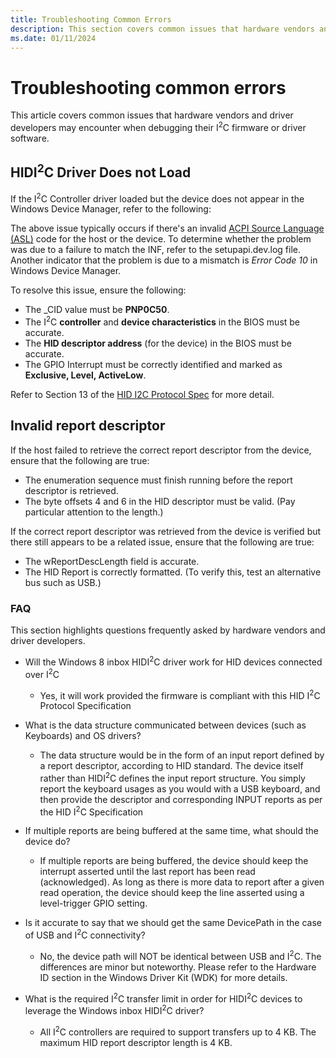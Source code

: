```yaml
---
title: Troubleshooting Common Errors
description: This section covers common issues that hardware vendors and driver developers may encounter when debugging their I<sup>2</sup>C firmware or driver software.
ms.date: 01/11/2024
---
```


# Troubleshooting common errors

This article covers common issues that hardware vendors and driver developers may encounter when debugging their I<sup>2</sup>C firmware or driver software.

## HIDI<sup>2</sup>C Driver Does not Load

If the I<sup>2</sup>C Controller driver loaded but the device does not appear in the Windows Device Manager, refer to the following:

The above issue typically occurs if there's an invalid [ACPI Source Language (ASL)](https://uefi.org/htmlspecs/ACPI_Spec_6_4_html/19_ASL_Reference/ACPI_Source_Language_Reference.html?highlight=acpi%20source%20language) code for the host or the device. To determine whether the problem was due to a failure to match the INF, refer to the setupapi.dev.log file. Another indicator that the problem is due to a mismatch is *Error Code 10* in Windows Device Manager.

To resolve this issue, ensure the following:

- The \_CID value must be **PNP0C50**.
- The I<sup>2</sup>C **controller** and **device characteristics** in the BIOS must be accurate.
- The **HID descriptor address** (for the device) in the BIOS must be accurate.
- The GPIO Interrupt must be correctly identified and marked as **Exclusive, Level, ActiveLow**.

Refer to Section 13 of the [HID I2C Protocol Spec](/previous-versions/windows/hardware/design/dn642101(v=vs.85)) for more detail.

## Invalid report descriptor

If the host failed to retrieve the correct report descriptor from the device, ensure that the following are true:

- The enumeration sequence must finish running before the report descriptor is retrieved.
- The byte offsets 4 and 6 in the HID descriptor must be valid. (Pay particular attention to the length.)

If the correct report descriptor was retrieved from the device is verified but there still appears to be a related issue, ensure that the following are true:

- The wReportDescLength field is accurate.
- The HID Report is correctly formatted. (To verify this, test an alternative bus such as USB.)

### FAQ

This section highlights questions frequently asked by hardware vendors and driver developers.

- Will the Windows 8 inbox HIDI<sup>2</sup>C driver work for HID devices connected over I<sup>2</sup>C
  - Yes, it will work provided the firmware is compliant with this HID I<sup>2</sup>C Protocol Specification

- What is the data structure communicated between devices (such as Keyboards) and OS drivers?
  - The data structure would be in the form of an input report defined by a report descriptor, according to HID standard. The device itself rather than HIDI<sup>2</sup>C defines the input report structure. You simply report the keyboard usages as you would with a USB keyboard, and then provide the descriptor and corresponding INPUT reports as per the HID I<sup>2</sup>C Specification

- If multiple reports are being buffered at the same time, what should the device do?
  - If multiple reports are being buffered, the device should keep the interrupt asserted until the last report has been read (acknowledged). As long as there is more data to report after a given read operation, the device should keep the line asserted using a level-trigger GPIO setting.

- Is it accurate to say that we should get the same DevicePath in the case of USB and I<sup>2</sup>C connectivity?
  - No, the device path will NOT be identical between USB and I<sup>2</sup>C. The differences are minor but noteworthy. Please refer to the Hardware ID section in the Windows Driver Kit (WDK) for more details.

- What is the required I<sup>2</sup>C transfer limit in order for HIDI<sup>2</sup>C devices to leverage the Windows inbox HIDI<sup>2</sup>C driver?
  - All I<sup>2</sup>C controllers are required to support transfers up to 4 KB. The maximum HID report descriptor length is 4 KB.
